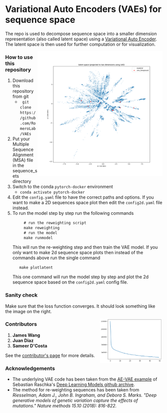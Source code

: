 # Variational Auto Encoders (VAEs) for sequence space

The repo is used to decompose sequence space into a smaller dimension
representation (also called latent space) using a [Variational Auto
Encoder](https://en.wikipedia.org/wiki/Autoencoder#Variational_autoencoder_.28VAE.29).
The latent space is then used for further computation or for visualization.

<img align="right" src="images/seq_space.png" width="400" title="sequence space" />

### How to use this repository
1. Download this repository from git
   * ``` git clone https://github.com/RomeroLab/VAEs```
1. Put your Multiple Sequence Alignment (MSA) file in the sequence_sets directory
1. Switch to the conda `pytorch-docker` environment
   * ``` conda activate pytorch-docker ```
1. Edit the `config.yaml` file to have the correct paths and options. If you want to make a 2D sequences space plot then edit the `config2d.yaml` file instead. 
1. To run the model step by step run the following commands
   ```shell
        # run the reweighting script
        make reweighting 
        # run the model
        make runmodel 
   ```
   This will run the re-weighting step and then train the VAE model. 
   If you only want to make 2d sequence space plots then instead of the commands above run the single command
   ```shell
      make plotlatent
   ```
   This one command will run the model step by step and plot the 2d sequence space based on the `config2d.yaml` config file.

### Sanity check
Make sure that the loss function converges. It should look something like the image on the right. 

<img align="right" src="images/training_loss.png" width="200" title="training loss" />

### Contributors
1. **James Wang** 
1. **Juan Diaz** 
1. **Sameer D'Costa** 

See the [contributor's page](https://github.com/RomeroLab/VAEs/graphs/contributors) for more details. 


### Acknowledgements
* The underlying VAE code has been taken from the [AE-VAE example](https://github.com/rasbt/deeplearning-models/blob/master/pytorch_ipynb/autoencoder/ae-var.ipynb) of Sebastian Raschka's [Deep Learning Models github archive](https://github.com/rasbt/deeplearning-models). 
* The method for re-weighting sequences has been taken from *Riesselman, Adam J., John B. Ingraham, and Debora S. Marks. "Deep generative models of genetic variation capture the effects of mutations." Nature methods 15.10 (2018): 816-822.*

